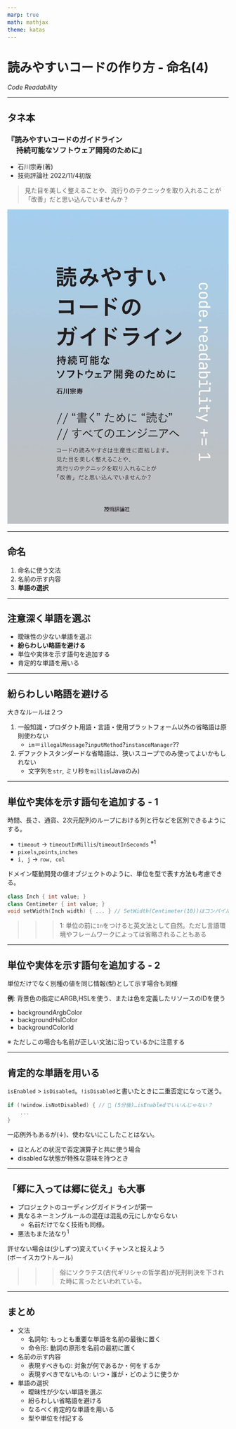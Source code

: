 ```yaml
---
marp: true
math: mathjax
theme: katas
---
```

<!-- 
size: 16:9
paginate: true
-->
<!-- header: 勉強会# ― エンジニアとしての解像度を高めるための勉強会-->

# 読みやすいコードの作り方 - 命名(4)

_Code Readability_

---

## タネ本

### 『読みやすいコードのガイドライン<br>　 持続可能なソフトウェア開発のために』

- 石川宗寿(著)
- 技術評論社 2022/11/4初版

> 見た目を美しく整えることや、流行りのテクニックを取り入れることが「改善」だと思い込んでいませんか？

![bg right:30% 90%](assets/12-book.jpg)

---

## 命名

1. 命名に使う文法
2. 名前の示す内容
3. **単語の選択**

---

## 注意深く単語を選ぶ

- 曖昧性の少ない単語を選ぶ
- **紛らわしい略語を避ける**
- 単位や実体を示す語句を追加する
- 肯定的な単語を用いる

---

## 紛らわしい略語を避ける

大きなルールは２つ

1. 一般知識・プロダクト用語・言語・使用プラットフォーム以外の省略語は原則使わない
    - `im`＝`illegalMessage`?`inputMethod`?`instanceManager`??
2. デファクトスタンダードな省略語は、狭いスコープでのみ使ってよいかもしれない
    - 文字列を`str`, ミリ秒を`millis`(Javaのみ)

<!-- Javaの標準APIに ClockInMillis, System#currentTimeInMillis などがあるのでデファクトとしての標準的な省略語。
でも他の言語では聞かないので使わないほうがよい。InMilliSeconds、InMsなど言語の例を見るとよい。
また言語として標準の単位があるのでそれに従うべき（JSだとミリ秒、Pythonだと秒） -->

---

## 単位や実体を示す語句を追加する - 1

時間、長さ、通貨、2次元配列のループにおける列と行などを区別できるようにする。

- `timeout` → `timeoutInMillis`/`timeoutInSeconds` $^{※1}$
- `pixels`,`points`,`inches`
- `i, j` → `row, col`

ドメイン駆動開発の値オブジェクトのように、単位を型で表す方法も考慮できる。

```cpp
class Inch { int value; }
class Centimeter { int value; }
void setWidth(Inch width) { ... } // SetWidth(Centimeter(10))はコンパイルエラー
```

>>> 1: 単位の前に`In`をつけると英文法として自然。ただし言語環境やフレームワークによっては省略されることもある

---

## 単位や実体を示す語句を追加する - 2

単位だけでなく別種の値を同じ情報(型)として示す場合も同様

**例**: 背景色の指定にARGB,HSLを使う、または色を定義したリソースのIDを使う

- backgroundArgbColor
- backgroundHslColor
- backgroundColorId

※ ただしこの場合も名前が正しい文法に沿っているかに注意する

---

## 肯定的な単語を用いる

`isEnabled` > `isDisabled`。`!isDisabled`と書いたときに二重否定になって迷う。

```cpp
if (!window.isNotDisabled) { // 🤔 (5分後)…isEnabledでいいんじゃない？
    ...
}
```

一応例外もあるが(↓)、使わないにこしたことはない。

- ほとんどの状況で否定演算子と共に使う場合
- disabledな状態が特殊な意味を持つとき

---

## 「郷に入っては郷に従え」も大事

- プロジェクトのコーディングガイドラインが第一
- 異なるネーミングルールの混在は混乱の元にしかならない
    - 名前だけでなく技術も同様。
- 悪法もまた法なり$^1$

許せない場合は(少しずつ)変えていくチャンスと捉えよう<br>(ボーイスカウトルール)

>>> 俗にソクラテス(古代ギリシャの哲学者)が死刑判決を下された時に言ったといわれている。

---

## まとめ

- 文法
    - 名詞句: もっとも重要な単語を名前の最後に置く
    - 命令形: 動詞の原形を名前の最初に置く
- 名前の示す内容
    - 表現すべきもの: 対象が何であるか・何をするか
    - 表現すべきでないもの: いつ・誰が・どのように使うか
- 単語の選択
    - 曖昧性が少ない単語を選ぶ
    - 紛らわしい省略語を避ける
    - なるべく肯定的な単語を用いる
    - 型や単位を付記する

<!--
言語の本質は心理的な相互作用。音声でも文字でもない
これはエドワード・サピアというアメリカの人類学者・言語学者が言っていることの解釈。
言語学は話し言葉にあるとしつつも、心理学も重要だと説いている

- 言語って話し言葉から生まれている。そりゃそうだ。
- 話し言葉や音声もあくまで口という本来食べるための器官に音を出させているもの
    - 人間/生物って音声器官を持っていない。ピアノを弾く指が演奏器官と言わないのと同じ(レトリックに偏っているが)
- 文字や書き言葉は話し言語を書き下したもの
- つまり言語とは、文字や音を相互に交換することによる、お互いあるいは集団の心理的な相互作用

順番を心理面から並べて言うと、言語とは心理ではあるが、それを口という器官に目的外のことをさせて音に変換・記号化して、それを耳で聞いたものを文字や書き言葉に記号化している。書き言葉って二次創作物。
そしてそれを私たちはプログラムコードの中で使っている。

この状況において、曖昧適当な命名をしてしまうと、心理という一番伝えたいものの記号の記号（二次創作）を
めちゃくちゃにしてしまうので、命名ってすごく大事。
 -->